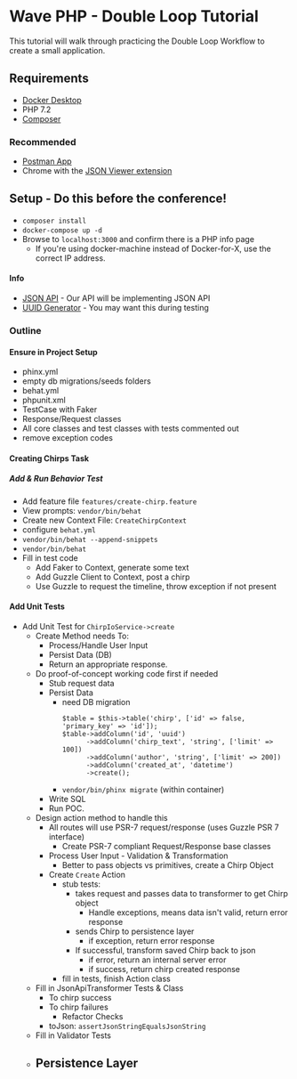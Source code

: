 # Wave PHP - Double Loop Tutorial 
This tutorial will walk through practicing the Double Loop Workflow to create a small application.

## Requirements
- [Docker Desktop](https://www.docker.com/products/docker-desktop) 
- PHP 7.2
- [Composer](https://getcomposer.org/download/)

### Recommended
- [Postman App](https://www.getpostman.com/)
- Chrome with the [JSON Viewer extension](https://chrome.google.com/webstore/detail/json-viewer/gbmdgpbipfallnflgajpaliibnhdgobh)

## Setup - Do this before the conference!
- `composer install` 
- `docker-compose up -d`
- Browse to `localhost:3000` and confirm there is a PHP info page
  - If you're using docker-machine instead of Docker-for-X, use the correct IP address.
  
#### Info
- [JSON API](http://jsonapi.org/) - Our API will be implementing JSON API
- [UUID Generator](https://www.uuidgenerator.net/) - You may want this during testing

### Outline

#### Ensure in Project Setup
- phinx.yml
- empty db migrations/seeds folders
- behat.yml  
- phpunit.xml
- TestCase with Faker
- Response/Request classes
- All core classes and test classes with tests commented out
- remove exception codes

#### Creating Chirps Task

##### Add & Run Behavior Test
- Add feature file `features/create-chirp.feature`
- View prompts: `vendor/bin/behat`
- Create new Context File: `CreateChirpContext`
- configure `behat.yml`
- `vendor/bin/behat --append-snippets`
- `vendor/bin/behat`
- Fill in test code
    - Add Faker to Context, generate some text
    - Add Guzzle Client to Context, post a chirp
    - Use Guzzle to request the timeline, throw exception if not present
    
#### Add Unit Tests
- Add Unit Test for `ChirpIoService->create`
    - Create Method needs To:
        - Process/Handle User Input 
        - Persist Data (DB)
        - Return an appropriate response.
    - Do proof-of-concept working code first if needed
        - Stub request data
        - Persist Data 
            - need DB migration
                ```
                $table = $this->table('chirp', ['id' => false, 'primary_key' => 'id']);
                $table->addColumn('id', 'uuid')
                      ->addColumn('chirp_text', 'string', ['limit' => 100])
                      ->addColumn('author', 'string', ['limit' => 200])
                      ->addColumn('created_at', 'datetime')
                      ->create();
                ```
            - `vendor/bin/phinx migrate` (within container)
        - Write SQL
        - Run POC.
    - Design action method to handle this
        - All routes will use PSR-7 request/response (uses Guzzle PSR 7 interface)
            - Create PSR-7 compliant Request/Response base classes
        - Process User Input - Validation & Transformation
            - Better to pass objects vs primitives, create a Chirp Object
        - Create `Create` Action
            - stub tests:
                - takes request and passes data to transformer to get Chirp object
                    - Handle exceptions, means data isn't valid, return error response
                - sends Chirp to persistence layer
                    - if exception, return error response
                - If successful, transform saved Chirp back to json
                    - if error, return an internal server error
                    - if success, return chirp created response 
            - fill in tests, finish Action class
    - Fill in JsonApiTransformer Tests & Class
        - To chirp success
        - To chirp failures
            - Refactor Checks
        - toJson: `assertJsonStringEqualsJsonString`
    - Fill in Validator Tests
    - Persistence Layer
        - 
            